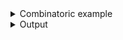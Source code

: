 <details><summary>Combinatoric example</summary>

```no_run
#[derive(Debug, Clone)]
pub struct Options {
    meal: Vec<Meal>,
    premium: bool,
}

#[derive(Debug, Clone)]
struct Meal {
    m: (),
    spicy: Option<usize>,
    drink: bool,
    dish: usize,
}

/// You can mix all sorts of things inside the adjacent group
fn meal() -> impl Parser<Meal> {
    let m = short('o')
        .long("meal")
        .help("A meal [o]rder consists of a main dish with an optional drink")
        .req_flag(());
    let spicy = long("spicy")
        .help("On a scale from 1 to a lot, how spicy do you want your meal?")
        .argument::<usize>("SPICY")
        .optional();
    let drink = long("drink")
        .help("Do you want drink with your meal?")
        .switch();
    let dish = positional::<usize>("DISH").help("Main dish number");
    construct!(Meal {
        m,
        spicy,
        drink,
        dish
    })
    .adjacent()
}

pub fn options() -> OptionParser<Options> {
    let premium = short('p')
        .long("premium")
        .help("Do you want to opt in for premium service?")
        .switch();
    let meal = meal().many();
    construct!(Options { meal, premium }).to_options()
}
```

</details>
<details><summary>Output</summary>


<div class='bpaf-doc'>
$ app --help<br>
<p><b>Usage</b>: <tt><b>app</b></tt> [<tt><b>-o</b></tt> [<tt><b>--spicy</b></tt>=<tt><i>SPICY</i></tt>] [<tt><b>--drink</b></tt>] <tt><i>DISH</i></tt>]... [<tt><b>-p</b></tt>]</p><p><div>
<b>Available options:</b></div><dl><div style='padding-left: 0.5em'><tt><b>-o</b></tt> [<tt><b>--spicy</b></tt>=<tt><i>SPICY</i></tt>] [<tt><b>--drink</b></tt>] <tt><i>DISH</i></tt></div><dt><tt><b>-o</b></tt>, <tt><b>--meal</b></tt></dt>
<dd>A meal [o]rder consists of a main dish with an optional drink</dd>
<dt><tt><b>    --spicy</b></tt>=<tt><i>SPICY</i></tt></dt>
<dd>On a scale from 1 to a lot, how spicy do you want your meal?</dd>
<dt><tt><b>    --drink</b></tt></dt>
<dd>Do you want drink with your meal?</dd>
<dt><tt><i>DISH</i></tt></dt>
<dd>Main dish number</dd>
<p></p><dt><tt><b>-p</b></tt>, <tt><b>--premium</b></tt></dt>
<dd>Do you want to opt in for premium service?</dd>
<dt><tt><b>-h</b></tt>, <tt><b>--help</b></tt></dt>
<dd>Prints help information</dd>
</dl>
</p>
<style>
div.bpaf-doc {
    padding: 14px;
    background-color:var(--code-block-background-color);
    font-family: "Source Code Pro", monospace;
    margin-bottom: 0.75em;
}
div.bpaf-doc dt { margin-left: 1em; }
div.bpaf-doc dd { margin-left: 3em; }
div.bpaf-doc dl { margin-top: 0; padding-left: 1em; }
div.bpaf-doc  { padding-left: 1em; }
</style>
</div>


Let's start simple - a single flag accepts a bunch of stuff, and eveything is present


<div class='bpaf-doc'>
$ app --meal 330 --spicy 10 --drink<br>
Options { meal: [Meal { m: (), spicy: Some(10), drink: true, dish: 330 }], premium: false }
</div>


You can omit some parts, but also have multiple groups thank to `many`


<div class='bpaf-doc'>
$ app --meal 100 --drink --meal 30 --spicy 10 --meal 50<br>
Options { meal: [Meal { m: (), spicy: None, drink: true, dish: 100 }, Meal { m: (), spicy: Some(10), drink: false, dish: 30 }, Meal { m: (), spicy: None, drink: false, dish: 50 }], premium: false }
</div>


As usual it can be mixed with standalone flags


<div class='bpaf-doc'>
$ app --premium --meal 42<br>
Options { meal: [Meal { m: (), spicy: None, drink: false, dish: 42 }], premium: true }
</div>


Thanks to `many` whole meal part is optional


<div class='bpaf-doc'>
$ app --premium<br>
Options { meal: [], premium: true }
</div>


Error messages should be somewhat descriptive


<div class='bpaf-doc'>
$ app --meal --drink --spicy 500<br>
<b>Error:</b> expected <tt><i>DISH</i></tt>, pass <tt><b>--help</b></tt> for usage information
<style>
div.bpaf-doc {
    padding: 14px;
    background-color:var(--code-block-background-color);
    font-family: "Source Code Pro", monospace;
    margin-bottom: 0.75em;
}
div.bpaf-doc dt { margin-left: 1em; }
div.bpaf-doc dd { margin-left: 3em; }
div.bpaf-doc dl { margin-top: 0; padding-left: 1em; }
div.bpaf-doc  { padding-left: 1em; }
</style>
</div>

</details>